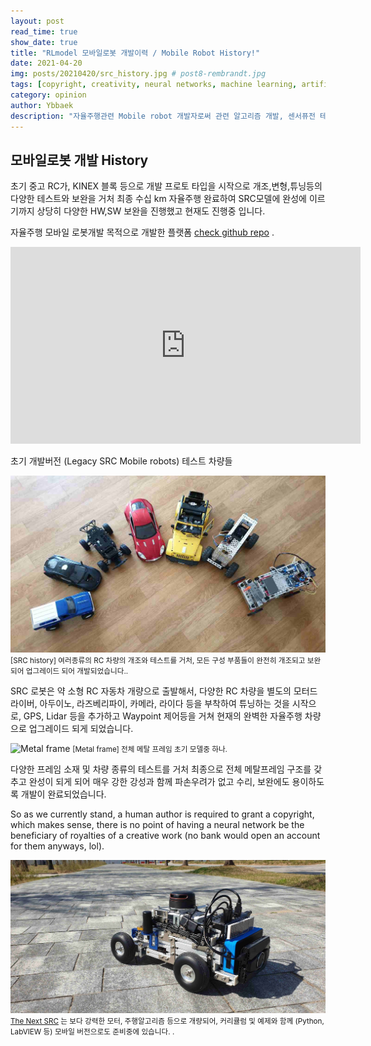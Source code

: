 ```yaml
---
layout: post
read_time: true
show_date: true
title: "RLmodel 모바일로봇 개발이력 / Mobile Robot History!"
date: 2021-04-20
img: posts/20210420/src_history.jpg # post8-rembrandt.jpg
tags: [copyright, creativity, neural networks, machine learning, artificial intelligence]
category: opinion
author: Ybbaek
description: "자율주행관련 Mobile robot 개발자로써 관련 알고리즘 개발, 센서퓨전 테스트 등의 개발을 하는데 있어 크고 무거운 챠량 혹은 로봇등을 사용하는데 어려움을 많이 격게되어 휴대성이 좋고 쉽게 테스트,개발을 할수 있는 플랫폼을 만들게되었습니다."
---
```


## 모바일로봇 개발 History
초기 중고 RC가, KINEX 블록 등으로 개발 프로토 타입을 시작으로 개조,변형,튜닝등의 다양한 테스트와 보완을 거처 최종 수십 km 자율주행 완료하여 SRC모델에 완성에 이르기까지 상당히 다양한 HW,SW 보완을 진행했고 현재도 진행중 입니다.

자율주행 모바일 로봇개발 목적으로 개발한 플랫폼 [check github repo](https://github.com/yunbum/SRC/) .

<iframe width="560" height="315" src="https://www.youtube.com/embed/qJrNXtsEzZo" title="YouTube video player" frameborder="0" allow="accelerometer; autoplay; clipboard-write; encrypted-media; gyroscope; picture-in-picture" allowfullscreen></iframe>

초기 개발버전 (Legacy SRC Mobile robots) 테스트 차량들

![SRC history](./assets/img/posts/20210420/src_history.jpg)
<small>[SRC history] 여러종류의 RC 차량의 개조와 테스트를 거처, 모든 구성 부품들이 완전히 개조되고 보완되어 업그레이드 되어 개발되었습니다..</small>

SRC 로봇은 약 소형 RC 자동차 개량으로 출발해서, 다양한 RC 차량을 별도의 모터드라이버, 아두이노, 라즈베리파이, 카메라, 라이다 등을 부착하여 튜닝하는 것을 시작으로, GPS, Lidar 등을 추가하고 Waypoint 제어등을 거쳐 현재의 완벽한 자율주행 차량으로 업그레이드 되게 되었습니다.


![Metal frame](./assets/img/posts/20210420/metal_frame.jpg)
<small>[Metal frame] 전체 메탈 프레임 초기 모델중 하나.</small>

다양한 프레임 소재 및 차량 종류의 테스트를 거처 최종으로 전체 메탈프레임 구조를 갖추고 완성이 되게 되어 매우 강한 강성과 함께 파손우려가 없고 수리, 보완에도 용이하도록 개발이 완료되었습니다.

So as we currently stand, a human author is required to grant a copyright, which makes sense, there is no point of having a neural network be the beneficiary of royalties of a creative work (no bank would open an account for them anyways, lol).

![The Next SRC](./assets/img/posts/20210420/src-b2-back1.jpg)
<small>[The Next SRC](https://github.com/yunbum/SRC) 는 보다 강력한 모터, 주행알고리즘 등으로 개량되어, 커리큘럼 및 예제와 함께 (Python, LabVIEW 등) 모바일 버전으로도 준비중에 있습니다. .</small>


